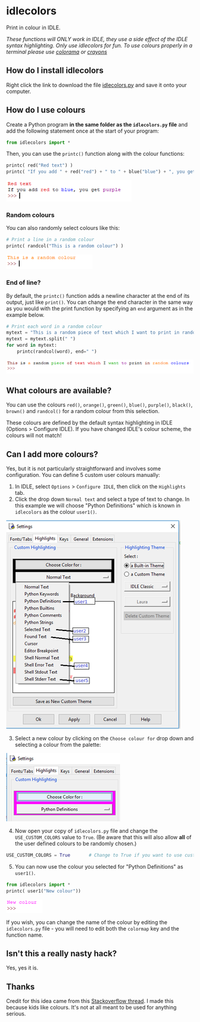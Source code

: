 # idlecolors

Print in colour in IDLE.

_These functions will ONLY work in IDLE, they use a side effect of the IDLE syntax highlighting. Only use idlecolors for fun. To use colours properly in a terminal please use [colorama](https://github.com/tartley/colorama) or [crayons](https://github.com/kennethreitz/crayons)_

## How do I install idlecolors

Right click the link to download the file [idlecolors.py](https://raw.githubusercontent.com/lawsie/idlecolors/master/idlecolors.py) and save it onto your computer.

## How do I use colours
Create a Python program **in the same folder as the `idlecolors.py` file** and add the following statement once at the start of your program:

```python
from idlecolors import *
```

Then, you can use the `printc()` function along with the colour functions:

```python
printc( red("Red text") )
printc( "If you add " + red("red") + " to " + blue("blue") + ", you get " + purple("purple") )
```

![Example 1](images/example1.png)

### Random colours
You can also randomly select colours like this:

```python
# Print a line in a random colour
printc( randcol("This is a random colour") )
```

![Example 2](images/example2.png)

### End of line?
By default, the `printc()` function adds a newline character at the end of its output, just like `print()`. You can change the end character in
the same way as you would with the print function by specifying an `end` argument as in the example below.

```python
# Print each word in a random colour
mytext = "This is a random piece of text which I want to print in random colours"
mytext = mytext.split(" ")
for word in mytext:
    printc(randcol(word), end=" ")
```

![Example3](images/example3.png)

## What colours are available?

You can use the colours `red()`, `orange()`, `green()`, `blue()`, `purple()`, `black()`, `brown()` and `randcol()` for a random colour from this selection.

These colours are defined by the default syntax highlighting in IDLE (Options > Configure IDLE). If you have changed IDLE's colour scheme, the colours will not match!

## Can I add more colours?

Yes, but it is not particularly straightforward and involves some configuration. You can define 5 custom user colours manually:

1. In IDLE, select `Options` > `Configure IDLE`, then click on the `Highlights` tab.
2. Click the drop down `Normal text` and select a type of text to change. In this example we will choose "Python Definitions" which is known in `idlecolors` as the colour `user1()`.

  ![Change settings](images/change_settings.png)

3. Select a new colour by clicking on the `Choose colour for` drop down and selecting a colour from the palette:

  ![Choose colour](images/choose_color.png)

4. Now open your copy of `idlecolors.py` file and change the `USE_CUSTOM_COLORS` value to `True`. (Be aware that this will also allow **all** of the user defined colours to be randomly chosen.)

  ```python
  USE_CUSTOM_COLORS = True       # Change to True if you want to use custom colours
  ```

5. You can now use the colour you selected for "Python Definitions" as `user1()`.

  ```Python
  from idlecolors import *
  printc( user1("New colour"))
  ```

  ![New colour](images/new_colour.png)

If you wish, you can change the name of the colour by editing the `idlecolors.py` file - you will need to edit both the `colormap` key and the function name.

## Isn't this a really nasty hack?

Yes, yes it is.

## Thanks

Credit for this idea came from this [Stackoverflow thread](https://stackoverflow.com/questions/42472958/how-do-i-print-colored-text-in-idles-terminal). I made this because kids like
colours. It's not at all meant to be used for anything serious.
